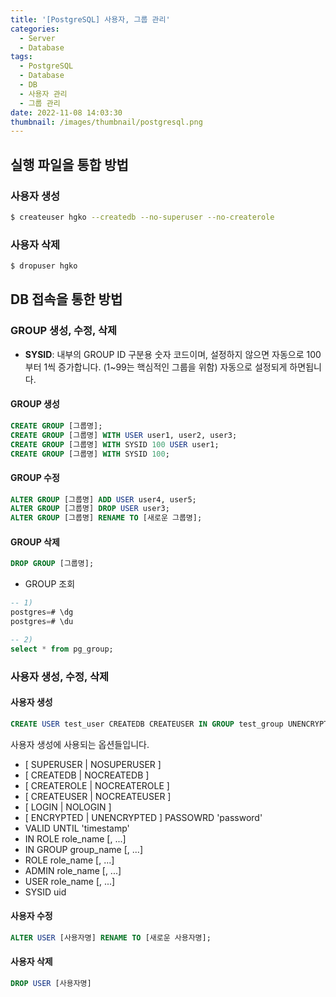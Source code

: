 ```yaml
---
title: '[PostgreSQL] 사용자, 그룹 관리'
categories:
  - Server
  - Database
tags:
  - PostgreSQL
  - Database
  - DB
  - 사용자 관리
  - 그룹 관리
date: 2022-11-08 14:03:30
thumbnail: /images/thumbnail/postgresql.png
---
```


## 실행 파일을 통합 방법

### 사용자 생성

```bash
$ createuser hgko --createdb --no-superuser --no-createrole
```

### 사용자 삭제

```bash
$ dropuser hgko
```

## DB 접속을 통한 방법

### GROUP 생성, 수정, 삭제

- **SYSID**: 내부의 GROUP ID 구분용 숫자 코드이며, 설정하지 않으면 자동으로 100부터 1씩 증가합니다. (1~99는 핵심적인 그룹을 위함) 자동으로 설정되게 하면됩니다.

#### GROUP 생성

```sql
CREATE GROUP [그룹명];
CREATE GROUP [그룹명] WITH USER user1, user2, user3;
CREATE GROUP [그룹명] WITH SYSID 100 USER user1;
CREATE GROUP [그룹명] WITH SYSID 100;
```

#### GROUP 수정

```sql
ALTER GROUP [그룹명] ADD USER user4, user5;
ALTER GROUP [그룹명] DROP USER user3;
ALTER GROUP [그룹명] RENAME TO [새로운 그룹명];
```

#### GROUP 삭제

```sql
DROP GROUP [그룹명];
```

- GROUP 조회

```sql
-- 1)
postgres=# \dg
postgres=# \du

-- 2)
select * from pg_group;
```

### 사용자 생성, 수정, 삭제

#### 사용자 생성

```sql
CREATE USER test_user CREATEDB CREATEUSER IN GROUP test_group UNENCRYPTED PASSWORD '1234';
```

사용자 생성에 사용되는 옵션들입니다.

- [ SUPERUSER | NOSUPERUSER ]
- [ CREATEDB | NOCREATEDB ]
- [ CREATEROLE | NOCREATEROLE ]
- [ CREATEUSER | NOCREATEUSER ]
- [ LOGIN | NOLOGIN ]
- [ ENCRYPTED | UNENCRYPTED ] PASSOWRD 'password'
- VALID UNTIL 'timestamp'
- IN ROLE role_name [, ...]
- IN GROUP group_name [, ...]
- ROLE role_name [, ...]
- ADMIN role_name [, ...]
- USER role_name [, ...]
- SYSID uid

#### 사용자 수정

```sql
ALTER USER [사용자명] RENAME TO [새로운 사용자명];
```

#### 사용자 삭제

```sql
DROP USER [사용자명]
```
